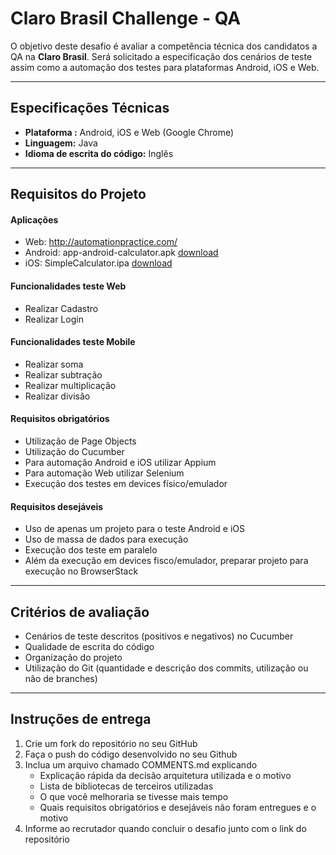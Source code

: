 Claro Brasil Challenge - QA
===================

O objetivo deste desafio é avaliar a competência técnica dos candidatos a QA na **Claro Brasil**. Será solicitado a especificação dos cenários de teste assim como a automação dos testes para plataformas Android, iOS e Web.

----------

Especificações Técnicas
-------------

- **Plataforma :** Android, iOS e Web (Google Chrome)
- **Linguagem:** Java
- **Idioma de escrita do código:** Inglês

----------

Requisitos do Projeto
-------------

#### Aplicações

 - Web: http://automationpractice.com/
 - Android: app-android-calculator.apk [download](https://drive.google.com/file/d/10qFe7tDa11Je_ziGSHwcdBKf1Ng8Aa7K/view?usp=sharing)
 - iOS: SimpleCalculator.ipa [download](https://drive.google.com/file/d/1ctB1SECbQh-fBO8j_x1vMveOoytqj0ub/view?usp=sharing)

#### Funcionalidades teste Web

 - Realizar Cadastro
 - Realizar Login

#### Funcionalidades teste Mobile

 - Realizar soma
 - Realizar subtração
 - Realizar multiplicação
 - Realizar divisão

#### Requisitos obrigatórios

 - Utilização de Page Objects
 - Utilização do Cucumber
 - Para automação Android e iOS utilizar Appium
 - Para automação Web utilizar Selenium
 - Execução dos testes em devices físico/emulador

#### Requisitos desejáveis

 - Uso de apenas um projeto para o teste Android e iOS
 - Uso de massa de dados para execução
 - Execução dos teste em paralelo
 - Além da execução em devices fisco/emulador, preparar projeto para execução no BrowserStack

----------

Critérios de avaliação
-------------

 - Cenários de teste descritos (positivos e negativos) no Cucumber
 - Qualidade de escrita do código
 - Organização do projeto
 - Utilização do Git (quantidade e descrição dos commits, utilização ou não de branches)

----------

Instruções de entrega
-------------

 1. Crie um fork do repositório no seu GitHub
 2. Faça o push do código desenvolvido no seu Github
 3. Inclua um arquivo chamado COMMENTS.md explicando
	 - Explicação rápida da decisão arquitetura utilizada e o motivo
	 - Lista de bibliotecas de terceiros utilizadas
	 - O que você melhoraria se tivesse mais tempo
	 - Quais requisitos obrigatórios e desejáveis não foram entregues e o motivo
 4. Informe ao recrutador quando concluir o desafio junto com o link do repositório
